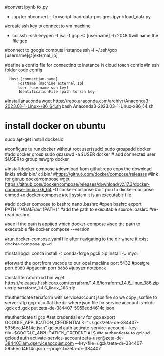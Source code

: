 #convert ipynb to .py
- jupyter nbconvert --to=script load-data-postgres.ipynb load_data.py

#create ssh key to connect to vm machine
- cd .ssh
-ssh-keygen -t rsa -f gcp -C [username] -b 2048 #will name the file gcp

#connect to google compute instance
ssh -i ~/.ssh/gcp [username]@[external_ip]

#define a config file for connecting to instance in cloud
touch config #in ssh folder
code config

      Host [connection-name]
          HostName [machine external Ip]
          User [username ssh key]
          IdentificationFile [path to ssh key]


#install anaconda
  wget https://repo.anaconda.com/archive/Anaconda3-2023.03-1-Linux-x86_64.sh
  bash Anaconda3-2023.03-1-Linux-x86_64.sh

  #  install docker on ubuntu
  sudo apt-get install docker.io

  #configure tu run docker without root user(sudo)
    sudo groupadd docker  #add docker group
    sudo gpasswd -a $USER docker # add connected user $USER to group
    newgrp docker 

#install docker compose 
#download from githubrepo copy the download linkls
mkdir bin/
cd bin/
#https://github.com/docker/compose/releases #link for github dockercompose
wget https://github.com/docker/compose/releases/download/v2.17.3/docker-compose-linux-x86_64 -O docker-compose #out pou to docker-compose 
chmod +x docker-compose #tell system it is an executable file

#add docker compose to bashrc
nano .bashrc #open bashrc
export PATH="${HOME}/bin:${PATH}" #add the path to executable
source .bashrc #re-read bashrc

#see if the path is applied
which docker-compose #see the path to executable file
docker compose --version

#run docker-compose.yaml file after navigating to the dir where it exist
docker-compose up -d

#install pgcli
conda install -c conda-forge pgcli
pip install -U mycli 

#forward the port from vscode to our local machine
port 5432 #postgre
port 8080 #pgadmin
port 8888 #jupyter notebook


#install terraform
cd bin
wget https://releases.hashicorp.com/terraform/1.4.6/terraform_1.4.6_linux_386.zip
unzip terraform_1.4.6_linux_386.zip

#authenticate terraform with serviceaccount json file so we copy jsonfile to server
sftp gcp-ubu #at the dir where json file for service account is
mkdir .gck
cd .gck
put zeta-de-384407-5956edd4614c.json

#authenticate ti gcp
#set credential env for gcp
export GOOGLE_APPLICATION_CREDENTIALS="~/.gck/zeta-de-384407-5956edd4614c.json"
gcloud auth activate-service-account --key-file=$GOOGLE_APPLICATION_CREDENTIALS #to authenticate to gcloud
gcloud auth activate-service-account zeta-user@zeta-de-384407.iam.gserviceaccount.com --key-file=/.gck/zeta-de-384407-5956edd4614c.json --project=zeta-de-384407

